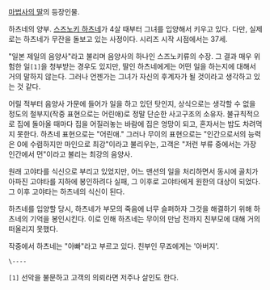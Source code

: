 [마법사의 딸](%EB%A7%88%EB%B2%95%EC%82%AC%EC%9D%98%20%EB%94%B8.md)의 등장인물.

하츠네의 양부. [스즈노키 하츠네](%EC%8A%A4%EC%A6%88%EB%85%B8%ED%82%A4%20%ED%95%98%EC%B8%A0%EB%84%A4.md)가 4살 때부터 그녀를 입양해서 키우고 있다. 다만, 실제로는 하츠네가 무잔을 돌보고 있는 사정이다. 시리즈 시작
시점에서는 37세.

"일본 제일의 음양사"라고 불리며 음양사의 하나인 스즈노키류의 수장. 그 결과 매우 위험한 일`[1]`을 청부받는 경우도 있지만, 딸인
하츠네에게는 어떤 일을 하는지에 대해서 거의 말하지 않는다. 그러나 언젠가는 그녀가 자신의 후계자가 될 것이라고 생각하고 있는 것 같다.

어릴 적부터 음양사 가문에 들어가 일을 하고 있던 탓인지, 상식으로는 생각할 수 없을 정도의 철부지(작중 표현으로는 어린애)로 정말 단순한
사고구조의 소유자. 불규칙적으로 집에 돌아올 때마다 집을 어질러놓는 바람에 집은 엉망이 되고, 혼자서는 밥도 차려먹지 못한다. 하츠네
표현으로는 "어린애." 그러나 무이의 표현으로는 "인간으로서의 능력은 0에 수렴하지만 마인으로 최강"이라고 불리우는, 고객은 "저런 부류
중에서는 가장 인간에서 먼"이라고 불리는 최강의 음양사.  

원래 고야타를 식신으로 부리고 있었지만, 어느 맨션의 일을 처리하면서 동시에 골치가 아파진 고야타를 지하에 봉인하려다 실패, 그 이후로
고야타에게 원한의 대상이 되었다. 그 이후 고야타는 하츠네의 식신이 된다.  

하츠네를 입양할 당시, 하츠네가 부모의 죽음에 너무 슬퍼하자 그것을 해결하기 위해 하츠네의 기억을 봉인시킨다. 이로 인해 하츠네는 무이의
만남 전까지 친부모에 대해 거의 떠올리지 못했다.  

작중에서 하츠네는 "아빠"라고 부르고 있다. 친부인 무죠에게는 '아버지'.  

`\----`

`[1]` 선악을 불문하고 고객의 의뢰라면 저주나 살인도 한다.


